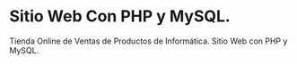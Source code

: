 # Sitio Web Con PHP y MySQL.
Tienda Online de Ventas de Productos de Informática.
Sitio Web con PHP y MySQL.
